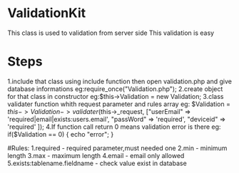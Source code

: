# ValidationKit

This class is used to validation from server side
This validation is easy


# Steps
1.include that class using include function then open validation.php and give database informations
eg:require_once("Validation.php");
2.create object for that class in constructor
eg:$this->Validation = new Validation;
3.class validater function whith request parameter and rules array
eg:
$Validation = $this->Validation->validater($this->_request,
                        ["userEmail" => 'required|email|exists:users.email',
                         "passWord"  => 'required',
                         "deviceid"  => 'required'
                        ]);
4.If function call return 0 means validation error is there
eg:
if($Validation == 0)
{
 echo "error";
}

#Rules:
1.required - required parameter,must needed one
2.min      - minimum length
3.max      - maximum length
4.email    - email only allowed
5.exists:tablename.fieldname - check value exist in database
